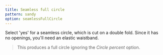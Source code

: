 ```yaml
---
title: Seamless full circle
pattern: sandy
option: seamlessFullCircle
---
```


Select 'yes' for a seamless circle, which is cut on a double fold. 
Since it has no openings, you'll need an elastic waistband. 

> This produces a full circle ignoring the *Circle percent* option.

